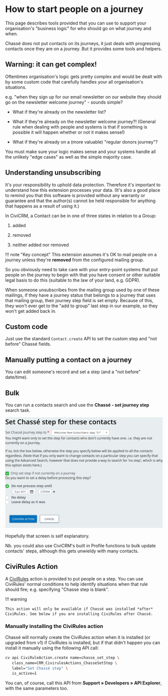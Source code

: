 # How to start people on a journey

This page describes tools provided that you can use to support your
organisation's "business logic" for who should go on what journey and when.

Chassé does not put contacts on its journeys, it just deals with progressing
contacts once they are on a journey. But it provides some tools and helpers.

## Warning: it can get complex!

Oftentimes organisation's logic gets pretty complex and would be dealt with by
some custom code that carefully handles your all organisation's situations.

e.g. "when they sign up for our email newsletter on our website they should go
on the newsletter welcome journey" - sounds simple?

* What if they're already on the newsletter list?

* What if they're already on the newsletter welcome journey?! (General rule
  when dealing with people and systems is that if something is possible it will
  happen whether or not it makes sense!)

* What if they're already on a (more valuable) "regular donors journey"?

You must make sure your logic makes sense and your systems handle all the
unlikely "edge cases" as well as the simple majority case.

## Understanding unsubscribing

It's your responsibility to uphold data protection. Therefore it's important to
understand how this extension processes your data. (It's also a good place to
remind you that this software is provided without any warranty or guarantee and
that the author(s) cannot be held responsible for anything that happens as a
result of using it.)

In CiviCRM, a Contact can be in one of three states in relation to a Group:

1. added

2. removed

3. neither added nor removed

!!! note "Key concept"
    This extension assumes it's OK to mail people on a journey unless they're
    **removed** from the configured mailing group.

So you obviously need to take
care with your entry-point systems that put people on the journey to begin with
that you have consent or other suitable legal basis to do this (suitable to the
law of your land, e.g. GDPR).

When someone unsubscribes from the mailing group used by one of these mailings,
if they have a journey status that belongs to a journey that uses that mailing
group, their journey step field is set empty. Because of this, they won't ever
get to the "add to group" last step in our example, so they won't get added back
in.

## Custom code

Just use the standard `Contact.create` API to set the custom step and "not
before" Chassé fields.

## Manually putting a contact on a journey

You can edit someone's record and set a step (and a "not before" date/time).

## Bulk

You can run a contacts search and use the **Chassé - set journey step** search
task.

![Screenshot of search task form](img/chasse-search-task.png)

Hopefully that screen is self explanatory.

Nb. you could also use CiviCRM's built in Profile functions to bulk update
contacts' steps, although this gets unwieldy with many contacts.

## CiviRules Action

A [CiviRules](https://civicrm.org/extensions/civirules) action is provided to
put people on a step. You can use CiviRules' normal conditions to help identify
situations when that rule should fire; e.g.  specifying "Chasse step is blank".

!!! warning

    This action will only be available if Chassé was installed *after*
    CiviRules. See below if you are installing CiviRules after Chassé.

### Manually installing the CiviRules action

Chassé will normally create the CiviRules action when it is installed (or
upgraded from v1) if CiviRules is installed, but if that didn't happen you can
install it manually using the following API call:

```bash
cv api CiviRuleAction.create name=chasse_set_step \
   class_name=CRM_CivirulesActions_ChasseSetStep \
   label="Set Chassé step" \
   is_active=1
```

You can, of course, call this API from **Support » Developers » API Explorer**,
with the same parameters too.
